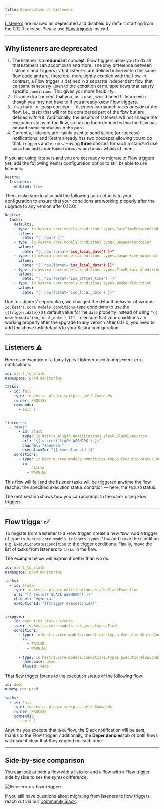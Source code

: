 ```yaml
---
title: Deprecation of Listeners
---
```


[Listeners](../07.concepts/listeners.md) are marked as deprecated and disabled by default starting from the 0.12.0 release. Please use [Flow triggers](../07.concepts/05.triggers/flow-trigger.md) instead.

---

## Why listeners are deprecated

1. The listener is a **redundant** concept. Flow triggers allow you to do all that listeners can accomplish and more. The only difference between listeners and triggers is that listeners are defined inline within the same flow code and are, therefore, more tightly coupled with the flow. In contrast, a Flow trigger is defined in a separate independent flow that can simultaneously listen to the condition of multiple flows that satisfy specific `conditions`. This gives you more flexibility.
2. It is an extra concept that you, as a user, would need to learn even though you may not have to if you already know Flow triggers.
3. It's a hard-to-grasp concept — listeners can launch tasks *outside* of the flow, i.e., tasks that will not be considered part of the flow but are defined *within* it. Additionally, the results of listeners will not change the execution status of the flow, so having them defined within the flow has caused some confusion in the past.
4. Currently, listeners are mainly used to send failure (or success) notifications, and Kestra already has two concepts allowing you to do that: `triggers` and `errors`. Having **three** choices for such a standard use case has led to confusion about when to use which of them.


If you are using listeners and you are not ready to migrate to Flow triggers yet, add the following Kestra configuration option to still be able to use listeners:

```yaml
kestra:
  listeners:
    enabled: true
```

Then, make sure to also add the following task defaults to your configuration to ensure that your conditions are working properly after the upgrade to any version after 0.12.0:

```yaml
kestra:
  tasks:
    defaults:
    - type: io.kestra.core.models.conditions.types.DateTimeBetweenCondition
      values:
        date: "{{ now() }}"
    - type: io.kestra.core.models.conditions.types.DayWeekCondition
      values:
        date: "{{ now(format="iso_local_date") }}"
    - type: io.kestra.core.models.conditions.types.DayWeekInMonthCondition
      values:
        date: "{{ now(format="iso_local_date") }}"
    - type: io.kestra.core.models.conditions.types.TimeBetweenCondition
      values:
        date: "{{ now(format='iso_offset_time') }}"
    - type: io.kestra.core.models.conditions.types.WeekendCondition
      values:
        date: "{{ now(format='iso_local_date') }}"
```

Due to listeners' deprecation, we changed the default behavior of various `io.kestra.core.models.conditions`-type conditions to use the `{{trigger.date}}` as default value for the `date` property instead of using `"{{ now(format='iso_local_date') }}"`. To ensure that your conditions are working properly after the upgrade to any version after 0.12.0, you need to add the above task defaults to your Kestra configuration.


---

## Listeners :warning:

Here is an example of a fairly typical listener used to implement error notifications:

```yaml
id: alert_to_slack
namespace: prod.monitoring

tasks:
  - id: fail
    type: io.kestra.plugin.scripts.shell.Commands
    runner: PROCESS
    commands:
      - exit 1


listeners:
  - tasks:
      - id: slack
        type: io.kestra.plugin.notifications.slack.SlackExecution
        url: "{{ secret('SLACK_WEBHOOK') }}"
        channel: "#general"
        executionId: "{{ execution.id }}"
    conditions:
      - type: io.kestra.core.models.conditions.types.ExecutionStatusCondition
        in:
          - FAILED
          - WARNING
```

This flow will fail and the listener tasks will be triggered anytime the flow reaches the specified execution status condition — here, the `FAILED` status.

The next section shows how you can accomplish the same using Flow triggers.

---

## Flow trigger ✅

To migrate from a listener to a Flow trigger, create a new flow. Add a trigger of type `io.kestra.core.models.triggers.types.Flow` and move the condition e.g. `ExecutionStatusCondition` to the trigger conditions. Finally, move the list of tasks from listeners to `tasks` in the flow.

The example below will explain it better than words:


```yaml
id: alert_to_slack
namespace: prod.monitoring

tasks:
  - id: slack
    type: io.kestra.plugin.notifications.slack.SlackExecution
    url: "{{ secret('SLACK_WEBHOOK') }}"
    channel: "#general"
    executionId: "{{trigger.executionId}}"


triggers:
  - id: execution_status_events
    type: io.kestra.core.models.triggers.types.Flow
    conditions:
      - type: io.kestra.core.models.conditions.types.ExecutionStatusCondition
        in:
          - FAILED
          - WARNING

      - type: io.kestra.core.models.conditions.types.ExecutionFlowCondition
        namespace: prod
        flowId: demo
```

That flow trigger listens to the execution status of the following flow:

```yaml
id: demo
namespace: prod

tasks:
  - id: fail
    type: io.kestra.plugin.scripts.shell.Commands
    runner: PROCESS
    commands:
      - exit 1
```

Anytime you execute that `demo` flow, the Slack notification will be sent, thanks to the Flow trigger. Additionally, the **Dependencies** tab of both flows will make it clear that they depend on each other.

---

## Side-by-side comparison

You can look at both a flow with a listener and a flow with a Flow trigger side by side to see the syntax difference:


![listeners-vs-flow-triggers](/docs/migrations/listeners-vs-flow-triggers.png)

If you still have questions about migrating from listeners to flow triggers, reach out via our [Community Slack](https://kestra.io/slack).

